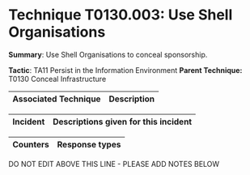 # Technique T0130.003: Use Shell Organisations

**Summary**: Use Shell Organisations to conceal sponsorship.

**Tactic**: TA11 Persist in the Information Environment           **Parent Technique:** T0130 Conceal Infrastructure


| Associated Technique | Description |
| --------- | ------------------------- |



| Incident | Descriptions given for this incident |
| -------- | -------------------- |



| Counters | Response types |
| -------- | -------------- |


DO NOT EDIT ABOVE THIS LINE - PLEASE ADD NOTES BELOW